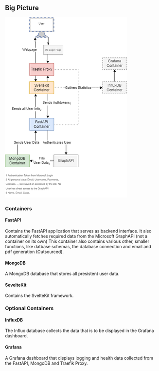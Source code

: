 ## Big Picture

![Big Picture](../img/BigPicture.drawio.png)

### Containers

#### FastAPI

Contains the FastAPI application that serves as backend interface. It also automatically fetches required data from the Microsoft GraphAPI (not a container on its own) This container also contains various other, smaller functions, like datbase schemas, the database connection and email and pdf generation (Outsourced).

#### MongoDB

A MongoDB database that stores all presistent user data. 

#### SevelteKit

Contains the SvelteKit framework.

### Optional Containers

#### InfluxDB

The Influx database collects the data that is to be displayed in the Grafana dashboard.

#### Grafana

A Grafana dashboard that displays logging and health data collected from the FastAPI, MongoDB and Traefik Proxy.